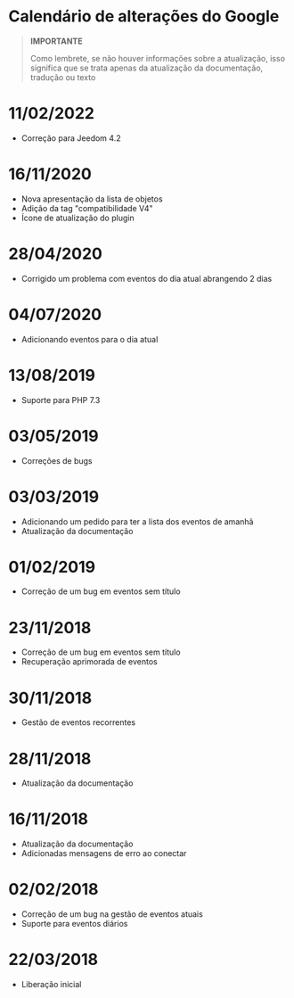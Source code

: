 # Calendário de alterações do Google

>**IMPORTANTE**
>
>Como lembrete, se não houver informações sobre a atualização, isso significa que se trata apenas da atualização da documentação, tradução ou texto

# 11/02/2022

- Correção para Jeedom 4.2

# 16/11/2020

- Nova apresentação da lista de objetos
- Adição da tag "compatibilidade V4"
- Ícone de atualização do plugin

# 28/04/2020

- Corrigido um problema com eventos do dia atual abrangendo 2 dias

# 04/07/2020

- Adicionando eventos para o dia atual

# 13/08/2019

- Suporte para PHP 7.3

# 03/05/2019

- Correções de bugs

# 03/03/2019

- Adicionando um pedido para ter a lista dos eventos de amanhã
- Atualização da documentação

# 01/02/2019

- Correção de um bug em eventos sem título

# 23/11/2018

- Correção de um bug em eventos sem título
- Recuperação aprimorada de eventos

# 30/11/2018

- Gestão de eventos recorrentes

# 28/11/2018

- Atualização da documentação

# 16/11/2018

- Atualização da documentação
- Adicionadas mensagens de erro ao conectar

# 02/02/2018

- Correção de um bug na gestão de eventos atuais
- Suporte para eventos diários

# 22/03/2018

- Liberação inicial
